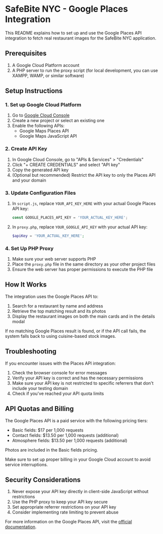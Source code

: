 # SafeBite NYC - Google Places Integration

This README explains how to set up and use the Google Places API integration to fetch real restaurant images for the SafeBite NYC application.

## Prerequisites

1. A Google Cloud Platform account
2. A PHP server to run the proxy script (for local development, you can use XAMPP, WAMP, or similar software)

## Setup Instructions

### 1. Set up Google Cloud Platform

1. Go to [Google Cloud Console](https://console.cloud.google.com/)
2. Create a new project or select an existing one
3. Enable the following APIs:
   - Google Maps Places API
   - Google Maps JavaScript API

### 2. Create API Key

1. In Google Cloud Console, go to "APIs & Services" > "Credentials"
2. Click "+ CREATE CREDENTIALS" and select "API key"
3. Copy the generated API key
4. (Optional but recommended) Restrict the API key to only the Places API and your domain

### 3. Update Configuration Files

1. In `script.js`, replace `YOUR_API_KEY_HERE` with your actual Google Places API key:
   ```javascript
   const GOOGLE_PLACES_API_KEY = 'YOUR_ACTUAL_KEY_HERE';
   ```

2. In `proxy.php`, replace `YOUR_GOOGLE_API_KEY` with your actual API key:
   ```php
   $apiKey = 'YOUR_ACTUAL_KEY_HERE';
   ```

### 4. Set Up PHP Proxy

1. Make sure your web server supports PHP
2. Place the `proxy.php` file in the same directory as your other project files
3. Ensure the web server has proper permissions to execute the PHP file

## How It Works

The integration uses the Google Places API to:

1. Search for a restaurant by name and address
2. Retrieve the top matching result and its photos
3. Display the restaurant images on both the main cards and in the details modal

If no matching Google Places result is found, or if the API call fails, the system falls back to using cuisine-based stock images.

## Troubleshooting

If you encounter issues with the Places API integration:

1. Check the browser console for error messages
2. Verify your API key is correct and has the necessary permissions
3. Make sure your API key is not restricted to specific referrers that don't include your testing domain
4. Check if you've reached your API quota limits

## API Quotas and Billing

The Google Places API is a paid service with the following pricing tiers:

- Basic fields: $17 per 1,000 requests
- Contact fields: $13.50 per 1,000 requests (additional)
- Atmosphere fields: $13.50 per 1,000 requests (additional)

Photos are included in the Basic fields pricing.

Make sure to set up proper billing in your Google Cloud account to avoid service interruptions.

## Security Considerations

1. Never expose your API key directly in client-side JavaScript without restrictions
2. Use the PHP proxy to keep your API key secure
3. Set appropriate referrer restrictions on your API key
4. Consider implementing rate limiting to prevent abuse

For more information on the Google Places API, visit the [official documentation](https://developers.google.com/maps/documentation/places/web-service/overview). 